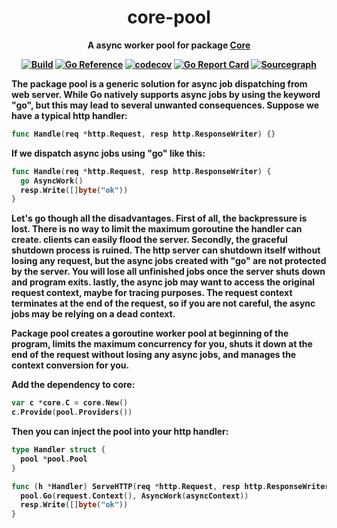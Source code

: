 
<div align="center">
  <h1>core-pool</h1>
  <p>
    <strong>A async worker pool for package <a href="github.com/DoNewsCode/core">Core</a>
  </p>
  <p>

[![Build](https://github.com/DoNewsCode/core-pool/actions/workflows/go.yml/badge.svg)](https://github.com/DoNewsCode/core-pool/actions/workflows/go.yml)
[![Go Reference](https://pkg.go.dev/badge/github.com/DoNewsCode/core-pool.svg)](https://pkg.go.dev/github.com/DoNewsCode/core-pool)
[![codecov](https://codecov.io/gh/DoNewsCode/core-pool/branch/master/graph/badge.svg)](https://codecov.io/gh/DoNewsCode/core-pool)
[![Go Report Card](https://goreportcard.com/badge/DoNewsCode/core-pool)](https://goreportcard.com/report/DoNewsCode/core-pool)
[![Sourcegraph](https://sourcegraph.com/github.com/DoNewsCode/core-pool/-/badge.svg)](https://sourcegraph.com/github.com/DoNewsCode/core-pool?badge)

 </p>
</div>

The package pool is a generic solution for async job dispatching from web server. While Go natively
supports async jobs by using the keyword "go", but this may lead to several unwanted consequences.
Suppose we have a typical http handler:

```go
func Handle(req *http.Request, resp http.ResponseWriter) {}
```

If we dispatch async jobs using "go" like this:

```go
func Handle(req *http.Request, resp http.ResponseWriter) {
  go AsyncWork()
  resp.Write([]byte("ok"))
}
```

Let's go though all the disadvantages. First of all, the backpressure is lost. There is no way to
limit the maximum goroutine the handler can create. clients can easily flood the server. Secondly,
the graceful shutdown process is ruined. The http server can shutdown itself without losing any
request, but the async jobs created with "go" are not protected by the server. You will lose all
unfinished jobs once the server shuts down and program exits. lastly, the async job may want to
access the original request context, maybe for tracing purposes. The request context terminates at
the end of the request, so if you are not careful, the async jobs may be relying on a dead context.

Package pool creates a goroutine worker pool at beginning of the program, limits the maximum
concurrency for you, shuts it down at the end of the request without losing any async jobs, and
manages the context conversion for you.

Add the dependency to core:

```go
var c *core.C = core.New()
c.Provide(pool.Providers())
```

Then you can inject the pool into your http handler:

```go
type Handler struct {
  pool *pool.Pool
}

func (h *Handler) ServeHTTP(req *http.Request, resp http.ResponseWriter) {
  pool.Go(request.Context(), AsyncWork(asyncContext))
  resp.Write([]byte("ok"))
}
```


